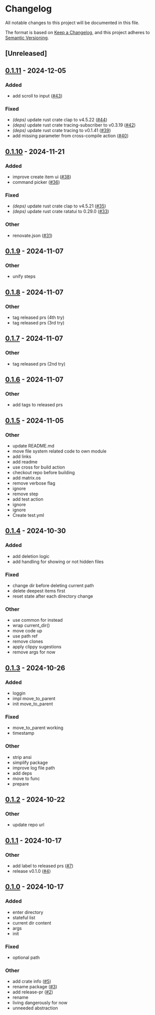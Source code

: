 # Changelog

All notable changes to this project will be documented in this file.

The format is based on [Keep a Changelog](https://keepachangelog.com/en/1.0.0/),
and this project adheres to [Semantic Versioning](https://semver.org/spec/v2.0.0.html).

## [Unreleased]

## [0.1.11](https://github.com/ddanielsantos/fman/compare/v0.1.10...v0.1.11) - 2024-12-05

### Added

- add scroll to input ([#43](https://github.com/ddanielsantos/fman/pull/43))

### Fixed

- *(deps)* update rust crate clap to v4.5.22 ([#44](https://github.com/ddanielsantos/fman/pull/44))
- *(deps)* update rust crate tracing-subscriber to v0.3.19 ([#42](https://github.com/ddanielsantos/fman/pull/42))
- *(deps)* update rust crate tracing to v0.1.41 ([#39](https://github.com/ddanielsantos/fman/pull/39))
- add missing parameter from cross-compile action ([#40](https://github.com/ddanielsantos/fman/pull/40))

## [0.1.10](https://github.com/ddanielsantos/fman/compare/v0.1.9...v0.1.10) - 2024-11-21

### Added

- improve create item ui ([#38](https://github.com/ddanielsantos/fman/pull/38))
- command picker ([#36](https://github.com/ddanielsantos/fman/pull/36))

### Fixed

- *(deps)* update rust crate clap to v4.5.21 ([#35](https://github.com/ddanielsantos/fman/pull/35))
- *(deps)* update rust crate ratatui to 0.29.0 ([#33](https://github.com/ddanielsantos/fman/pull/33))

### Other

- renovate.json ([#31](https://github.com/ddanielsantos/fman/pull/31))

## [0.1.9](https://github.com/ddanielsantos/fman/compare/v0.1.8...v0.1.9) - 2024-11-07

### Other

- unify steps

## [0.1.8](https://github.com/ddanielsantos/fman/compare/v0.1.7...v0.1.8) - 2024-11-07

### Other

- tag released prs (4th try)
- tag released prs (3rd try)

## [0.1.7](https://github.com/ddanielsantos/fman/compare/v0.1.6...v0.1.7) - 2024-11-07

### Other

- tag released prs (2nd try)

## [0.1.6](https://github.com/ddanielsantos/fman/compare/v0.1.5...v0.1.6) - 2024-11-07

### Other

- add tags to released prs

## [0.1.5](https://github.com/ddanielsantos/fman/compare/v0.1.4...v0.1.5) - 2024-11-05

### Other

- update README.md
- move file system related code to own module
- add links
- add readme
- use cross for build action
- checkout repo before building
- add matrix.os
- remove verbose flag
- ignore
- remove step
- add test action
- ignore
- ignore
- Create test.yml

## [0.1.4](https://github.com/ddanielsantos/fman/compare/v0.1.3...v0.1.4) - 2024-10-30

### Added

- add deletion logic
- add handling for showing or not hidden files

### Fixed

- change dir before deleting current path
- delete deepest items first
- reset state after each directory change

### Other

- use common for instead
- wrap current_dir()
- move code up
- use path ref
- remove clones
- apply clippy sugestions
- remove args for now

## [0.1.3](https://github.com/ddanielsantos/fman/compare/v0.1.2...v0.1.3) - 2024-10-26

### Added

- loggin
- impl move_to_parent
- init move_to_parent

### Fixed

- move_to_parent working
- timestamp

### Other

- strip ansi
- simplify package
- improve log file path
- add deps
- move to func
- prepare

## [0.1.2](https://github.com/ddanielsantos/fman/compare/v0.1.1...v0.1.2) - 2024-10-22

### Other

- update repo url

## [0.1.1](https://github.com/ddanielsantos/fm/compare/v0.1.0...v0.1.1) - 2024-10-17

### Other

- add label to released prs ([#7](https://github.com/ddanielsantos/fm/pull/7))
- release v0.1.0 ([#4](https://github.com/ddanielsantos/fm/pull/4))

## [0.1.0](https://github.com/ddanielsantos/fm/releases/tag/v0.1.0) - 2024-10-17

### Added

- enter directory
- stateful list
- current dir content
- args
- init

### Fixed

- optional path

### Other

- add crate info ([#5](https://github.com/ddanielsantos/fm/pull/5))
- rename package ([#3](https://github.com/ddanielsantos/fm/pull/3))
- add release-pr ([#2](https://github.com/ddanielsantos/fm/pull/2))
- rename
- living dangerously for now
- unneeded abstraction
